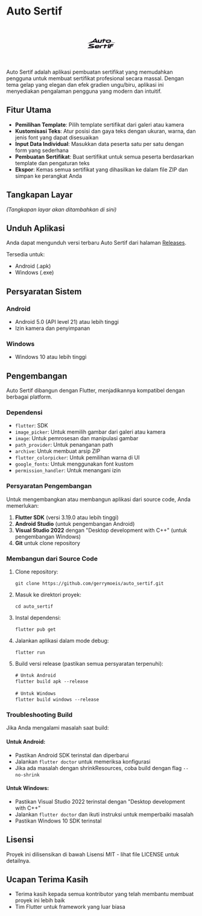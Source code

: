 # Auto Sertif

<p align="center">
  <img src="assets/logo.png" alt="Auto Sertif Logo" width="100" height="100">
</p>

Auto Sertif adalah aplikasi pembuatan sertifikat yang memudahkan pengguna untuk membuat sertifikat profesional secara massal. Dengan tema gelap yang elegan dan efek gradien ungu/biru, aplikasi ini menyediakan pengalaman pengguna yang modern dan intuitif.

## Fitur Utama

- **Pemilihan Template**: Pilih template sertifikat dari galeri atau kamera
- **Kustomisasi Teks**: Atur posisi dan gaya teks dengan ukuran, warna, dan jenis font yang dapat disesuaikan
- **Input Data Individual**: Masukkan data peserta satu per satu dengan form yang sederhana
- **Pembuatan Sertifikat**: Buat sertifikat untuk semua peserta berdasarkan template dan pengaturan teks
- **Ekspor**: Kemas semua sertifikat yang dihasilkan ke dalam file ZIP dan simpan ke perangkat Anda

## Tangkapan Layar

*(Tangkapan layar akan ditambahkan di sini)*

## Unduh Aplikasi

Anda dapat mengunduh versi terbaru Auto Sertif dari halaman [Releases](https://github.com/gerrymoeis/auto_sertif/releases/latest).

Tersedia untuk:
- Android (.apk)
- Windows (.exe)

## Persyaratan Sistem

### Android
- Android 5.0 (API level 21) atau lebih tinggi
- Izin kamera dan penyimpanan

### Windows
- Windows 10 atau lebih tinggi

## Pengembangan

Auto Sertif dibangun dengan Flutter, menjadikannya kompatibel dengan berbagai platform.

### Dependensi

- `flutter`: SDK
- `image_picker`: Untuk memilih gambar dari galeri atau kamera
- `image`: Untuk pemrosesan dan manipulasi gambar
- `path_provider`: Untuk penanganan path
- `archive`: Untuk membuat arsip ZIP
- `flutter_colorpicker`: Untuk pemilihan warna di UI
- `google_fonts`: Untuk menggunakan font kustom
- `permission_handler`: Untuk menangani izin

### Persyaratan Pengembangan

Untuk mengembangkan atau membangun aplikasi dari source code, Anda memerlukan:

1. **Flutter SDK** (versi 3.19.0 atau lebih tinggi)
2. **Android Studio** (untuk pengembangan Android)
3. **Visual Studio 2022** dengan "Desktop development with C++" (untuk pengembangan Windows)
4. **Git** untuk clone repository

### Membangun dari Source Code

1. Clone repository:
   ```
   git clone https://github.com/gerrymoeis/auto_sertif.git
   ```

2. Masuk ke direktori proyek:
   ```
   cd auto_sertif
   ```

3. Instal dependensi:
   ```
   flutter pub get
   ```

4. Jalankan aplikasi dalam mode debug:
   ```
   flutter run
   ```

5. Build versi release (pastikan semua persyaratan terpenuhi):
   ```
   # Untuk Android
   flutter build apk --release
   
   # Untuk Windows
   flutter build windows --release
   ```

### Troubleshooting Build

Jika Anda mengalami masalah saat build:

#### Untuk Android:
- Pastikan Android SDK terinstal dan diperbarui
- Jalankan `flutter doctor` untuk memeriksa konfigurasi
- Jika ada masalah dengan shrinkResources, coba build dengan flag `--no-shrink`

#### Untuk Windows:
- Pastikan Visual Studio 2022 terinstal dengan "Desktop development with C++"
- Jalankan `flutter doctor` dan ikuti instruksi untuk memperbaiki masalah
- Pastikan Windows 10 SDK terinstal

## Lisensi

Proyek ini dilisensikan di bawah Lisensi MIT - lihat file LICENSE untuk detailnya.

## Ucapan Terima Kasih

- Terima kasih kepada semua kontributor yang telah membantu membuat proyek ini lebih baik
- Tim Flutter untuk framework yang luar biasa
